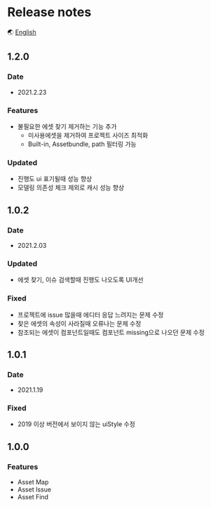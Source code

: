 # Release notes

🌏 [English](ReleaseNotes.en.md)

## 1.2.0

### Date

* 2021.2.23

### Features

* 불필요한 에셋 찾기 제거하는 기능 추가
    * 미사용에셋을 제거하여 프로젝트 사이즈 최적화
    * Built-in, Assetbundle, path 필터링 가능

### Updated

* 진행도 ui 표기될때 성능 향상
* 모델링 의존성 체크 제외로 캐시 성능 향상
 
## 1.0.2

### Date

* 2021.2.03

### Updated

* 에셋 찾기, 이슈 검색할때 진행도 나오도록 UI개선
 
### Fixed

* 프로젝트에 issue 많을때 에디터 응답 느려지는 문제 수정
* 찾은 에셋의 속성이 사라질때 오류나는 문제 수정
* 참조되는 에셋이 컴포넌트일때도 컴포넌트 missing으로 나오던 문제 수정

## 1.0.1

### Date

* 2021.1.19

### Fixed

* 2019 이상 버전에서 보이지 않는 uiStyle 수정

## 1.0.0

### Features

* Asset Map
* Asset Issue
* Asset Find
